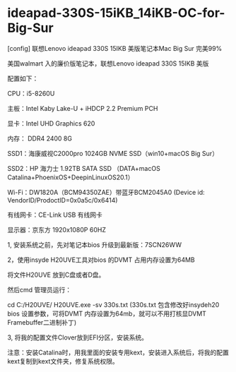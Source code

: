 # ideapad-330S-15iKB_14iKB-OC-for-Big-Sur
[config] 联想Lenovo ideapad 330S 15IKB 美版笔记本Mac Big Sur 完美99%

美国walmart 入的廉价版笔记本，联想Lenovo ideapad 330S 15IKB 美版

配置如下：

CPU：i5-8260U

主板：Intel Kaby Lake-U + iHDCP 2.2 Premium PCH

显卡：Intel UHD Graphics 620

内存： DDR4 2400 8G

SSD1：海康威视C2000pro 1024GB NVME SSD（win10+macOS Big Sur）

SSD2：HP 海力士 1.92TB SATA SSD （DATA+macOS Catalina+PhoenixOS+DeepinLinuxOS20.1）

Wi-Fi：DW1820A（BCM94350ZAE）带蓝牙BCM2045A0 (Device id: VendorID/ProdoctID=0x0a5c/0x6414)

有线网卡：CE-Link USB 有线网卡

显示器：京东方 1920x1080P 60HZ

1, 安装系统之前，先对笔记本bios 升级到最新版：7SCN26WW

2，使用insyde H20UVE工具对bios 的DVMT 占用内存设置为64MB

将文件H20UVE 放到C盘或者D盘。

然后cmd 管理员运行：

cd C:/H20UVE/ H20UVE.exe -sv 330s.txt (330s.txt 包含修改好insydeh20 bios 设置参数，可将DVMT 内存设置为64mb，就可以不用打核显DVMT Framebuffer二进制补丁)

3, 将我的配置文件Clover放到EFI分区，安装系统。

注意：安装Catalina时，用我里面的安装专用kext，安装进入系统后，将我的配置kext复制到kext文件夹，修复系统权限。
